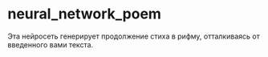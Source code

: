 # neural_network_poem
Эта нейросеть генерирует продолжение стиха в рифму, отталкиваясь от введенного вами текста.
